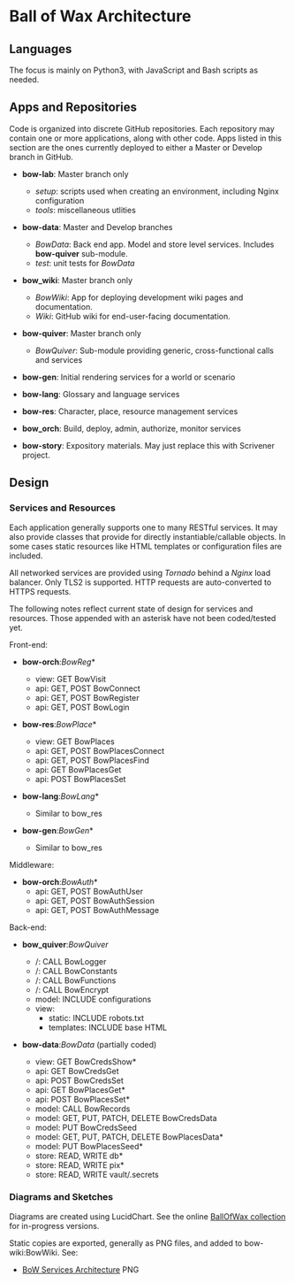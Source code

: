 # Ball of Wax Architecture

## Languages

The focus is mainly on Python3, with JavaScript and Bash scripts as needed.

## Apps and Repositories

Code is organized into discrete GitHub repositories. Each repository may contain one or more applications, along with other code.
Apps listed in this section are the ones currently deployed to either a Master or Develop branch in GitHub.

- __bow-lab__: Master branch only
  - _setup_: scripts used when creating an environment, including Nginx configuration
  - _tools_: miscellaneous utlities

- __bow-data__:  Master and Develop branches
  - _BowData_: Back end app. Model and store level services. Includes __bow-quiver__ sub-module.
  - _test_: unit tests for _BowData_

- __bow_wiki__: Master branch only
  - _BowWiki_: App for deploying development wiki pages and documentation.
  - _Wiki_: GitHub wiki for end-user-facing documentation.

- __bow-quiver__:  Master branch only
  - _BowQuiver_: Sub-module providing generic, cross-functional calls and services

- __bow-gen__: Initial rendering services for a world or scenario

- __bow-lang__: Glossary and language services

- __bow-res__: Character, place, resource management services

- __bow_orch__: Build, deploy, admin, authorize, monitor services

- __bow-story__: Expository materials. May just replace this with Scrivener project.

## Design

### Services and Resources

Each application generally supports one to many RESTful services. It may also provide classes that provide for directly instantiable/callable objects. In some cases static resources like HTML templates or configuration files are included.

All networked services are provided using _Tornado_ behind a _Nginx_ load balancer. Only TLS2 is supported. HTTP requests are auto-converted to HTTPS requests.

The following notes reflect current state of design for services and resources. Those appended with an asterisk have not been coded/tested yet.

Front-end:

- __bow-orch__:_BowReg_*
  - view: GET BowVisit
  - api: GET, POST BowConnect
  - api: GET, POST BowRegister
  - api: GET, POST BowLogin

- __bow-res__:_BowPlace_*
  - view: GET BowPlaces
  - api: GET, POST BowPlacesConnect
  - api: GET, POST BowPlacesFind
  - api: GET BowPlacesGet
  - api: POST BowPlacesSet

- __bow-lang__:_BowLang_*
  - Similar to bow_res

- __bow-gen__:_BowGen_*
  - Similar to bow_res

Middleware:

- __bow-orch__:_BowAuth_*
  - api: GET, POST BowAuthUser
  - api: GET, POST BowAuthSession
  - api: GET, POST BowAuthMessage

Back-end:

- __bow_quiver__:_BowQuiver_
  - /: CALL BowLogger
  - /: CALL BowConstants
  - /: CALL BowFunctions
  - /: CALL BowEncrypt
  - model: INCLUDE configurations
  - view:
    - static: INCLUDE robots.txt
    - templates: INCLUDE base HTML

- __bow-data__:_BowData_ (partially coded)
  - view: GET BowCredsShow*
  - api: GET BowCredsGet
  - api: POST BowCredsSet
  - api: GET BowPlacesGet*
  - api: POST BowPlacesSet*
  - model: CALL BowRecords
  - model: GET, PUT, PATCH, DELETE BowCredsData
  - model: PUT BowCredsSeed
  - model: GET, PUT, PATCH, DELETE BowPlacesData*
  - model: PUT BowPlacesSeed*
  - store: READ, WRITE db*
  - store: READ, WRITE pix*
  - store: READ, WRITE vault/.secrets

### Diagrams and Sketches

Diagrams are created using LucidChart. See the online [BallOfWax collection](https://www.lucidchart.com/documents#docs?folder_id=151197380&browser=icon) for in-progress versions.

Static copies are exported, generally as PNG files, and added to bow-wiki:BowWiki.
See:

- [BoW Services Architecture](diagrams/Bow_Services_Architecture.png) PNG
